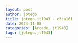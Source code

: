 ```yaml
---
layout: post
author: jotego
title: jotego.jt1943 - c3ca161
date: 2024-11-08
categories: [Arcade, jt1943]
tags: [jotego.jt1943]
---
```


